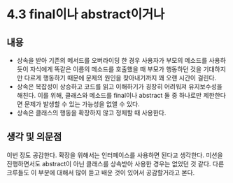 # 4.3 final이나 abstract이거나

## 내용

* 상속을 받아 기존의 메서드를 오버라이딩 한 경우 사용자가 부모의 메소드를 사용하듯이 자식에게 똑같은 이름의 메소드를 호출했을 때 부모가 행동하던 것을 기대하지만 다르게 행동하기 때문에 문제의 원인을 찾아내기까지 꽤 오랜 시간이 걸린다.
* 상속은 복잡성이 상승하고 코드를 읽고 이해하기가 굉장히 어려워져 유지보수성을 해친다. 이를 위해, 클래스와 메소드를 final이나 abstract 둘 중 하나로만 제한한다면 문제가 발생할 수 있는 가능성을 없앨 수 있다.
* 상속은 클래스의 행동을 확장하지 않고 정제할 때 사용한다.

## 생각 및 의문점

이번 장도 공감한다. 확장을 위해서는 인터페이스를 사용하면 된다고 생각한다. 미션을 진행하면서도 abstract이 아닌 클래스를 상속받아 사용한 경우는 없었던 것 같다. 다른 크루들도 이 부분에 대해서 많이 듣고 배운 것이 있어서 공감할거라고 본다.